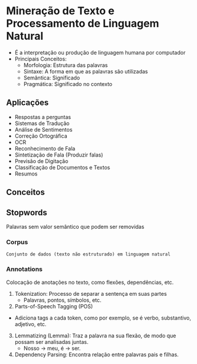 # Mineração de Texto e Processamento de Linguagem Natural

- É a interpretação ou produção de linguagem humana por computador
- Principais Conceitos:
    - Morfologia: Estrutura das palavras
    - Sintaxe: A forma em que as palavras são utilizadas
    - Semântica: Significado
    - Pragmática: Significado no contexto
    
## Aplicações

- Respostas a perguntas
- Sistemas de Tradução
- Análise de Sentimentos
- Correção Ortográfica
- OCR
- Reconhecimento de Fala
- Sintetização de Fala (Produzir falas)
- Previsão de Digitação
- Classificação de Documentos e Textos
- Resumos

## Conceitos

## Stopwords

Palavras sem valor semântico que podem ser removidas

### Corpus
    Conjunto de dados (texto não estruturado) em linguagem natural

### Annotations

Colocação de anotações no texto, como flexões, dependências, etc.
1. Tokenization: Processo de separar a sentença em suas partes
    - Palavras, pontos, símbolos, etc.
2. Parts-of-Speech Tagging (POS)
  - Adiciona tags a cada token, como por exemplo, se é verbo, substantivo, adjetivo, etc.
3. Lemmatizing (Lemma): Traz a palavra na sua flexão, de modo que possam ser analisadas juntas.
    - Nosso -> meu, é -> ser.
4. Dependency Parsing: Encontra relação entre palavras pais e filhas.